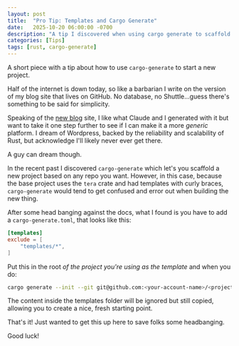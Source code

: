 ```yaml
---
layout: post
title:  "Pro Tip: Templates and Cargo Generate"
date:   2025-10-20 06:00:00 -0700
description: "A tip I discovered when using cargo generate to scaffold something new."
categories: [Tips]
tags: [rust, cargo-generate]
---
```


A short piece with a tip about how to use `cargo-generate` to start a new project.

<!--more-->

Half of the internet is down today, so like a barbarian I write on the version of my blog site that lives on GitHub. No database, no Shuttle...guess there's something to be said for simplicity.

Speaking of the [new blog](https://crustyrustacean-dev-blog-5d59.shuttle.app/) site, I like what Claude and I generated with it but want to take it one step further to see if I can make it a more *generic* platform. I dream of Wordpress, backed by the reliability and scalability of Rust, but acknowledge I'll likely never ever get there.

A guy can dream though.

In the recent past I discovered `cargo-generate` which let's you scaffold a new project based on any repo you want. However, in this case, because the base project uses the `tera` crate and had templates with curly braces, `cargo-generate` would tend to get confused and error out when building the new thing.

After some head banging against the docs, what I found is you have to add a `cargo-generate.toml`, that looks like this:

```toml
[templates]
exclude = [
    "templates/*",
]
```

Put this in the root *of the project you're using as the template* and when you do:

```bash
cargo generate --init --git git@github.com:<your-account-name>/<project-to-clone>,GitHub
```

The content inside the templates folder will be ignored but still copied, allowing you to create a nice, fresh starting point.

That's it! Just wanted to get this up here to save folks some headbanging.

Good luck!
